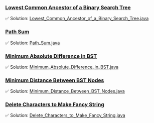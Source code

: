 ### [Lowest Common Ancestor of a Binary Search Tree](https://leetcode.com/problems/lowest-common-ancestor-of-a-binary-search-tree/description/)
✅ Solution: [Lowest_Common_Ancestor_of_a_Binary_Search_Tree.java](Lowest_Common_Ancestor_of_a_Binary_Search_Tree.java)

### [Path Sum](https://leetcode.com/problems/path-sum/description/)
✅ Solution: [Path_Sum.java](Path_Sum.java)

### [Minimum Absolute Difference in BST](https://leetcode.com/problems/minimum-absolute-difference-in-bst/description/)
✅ Solution: [Minimum_Absolute_Difference_in_BST.java](Minimum_Absolute_Difference_in_BST.java)

### [Minimum Distance Between BST Nodes](https://leetcode.com/problems/minimum-distance-between-bst-nodes/description/)
✅ Solution: [Minimum_Distance_Between_BST_Nodes.java](Minimum_Distance_Between_BST_Nodes.java)

### [Delete Characters to Make Fancy String](https://leetcode.com/problems/delete-characters-to-make-fancy-string/description/)
✅ Solution: [Delete_Characters_to_Make_Fancy_String.java](Delete_Characters_to_Make_Fancy_String.java)

